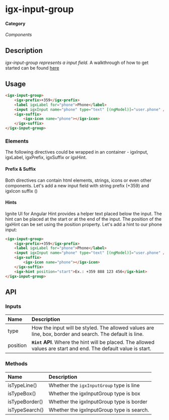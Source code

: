 # igx-input-group

#### Category
_Components_

## Description
_igx-input-group represents a input field._
A walkthrough of how to get started can be found [here](https://staging.infragistics.local/products/ignite-ui-angular/angular/components/input_group.html)

## Usage
```html
<igx-input-group>
    <igx-prefix>+359</igx-prefix>
    <label igxLabel for="phone">Phone</label>
    <input igxInput name="phone" type="text" [(ngModel)]="user.phone" />
    <igx-suffix>
        <igx-icon name="phone"></igx-icon>
    </igx-suffix>
</igx-input-group>
```

### Elements
The following directives could be wrapped in an <igx-input-group> container - igxInput, igxLabel, igxPrefix, igxSuffix or igxHint.

#### Prefix & Suffix
Both directives can contain html elements, strings, icons or even other components. Let's add a new input field with string prefix (+359) and igxIcon suffix (<igx-icon name="phone"></igx-icon>)

#### Hints
Ignite UI for Angular Hint provides a helper text placed below the input. The hint can be placed at the start or at the end of the input. The position of the igxHint can be set using the position property. Let's add a hint to our phone input:

```html
<igx-input-group>
    <igx-prefix>+359</igx-prefix>
    <label igxLabel for="phone">Phone</label>
    <input igxInput name="phone" type="text" [(ngModel)]="user.phone" />
    <igx-suffix>
        <igx-icon name="phone"></igx-icon>
    </igx-suffix>
    <igx-hint position="start">Ex.: +359 888 123 456</igx-hint>
</igx-input-group>
```


## API

### Inputs

| Name | Description |
| :--- | :--- |
| type | How the input will be styled. The allowed values are line, box, border and search. The default is line.|
| position  | **`Hint` API**. Where the hint will be placed. The allowed values are start and end. The default value is start. |


### Methods

| Name | Description |
| :--- | :--- |
| isTypeLine()      | Whether the `igxInputGroup` type is line  |
| isTypeBox()       | Whether the igxInputGroup type is box     |
| isTypeBorder()    | Whether the igxInputGroup type is border  |
| isTypeSearch()	| Whether the igxInputGroup type is search. |
